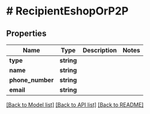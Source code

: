 # # RecipientEshopOrP2P

## Properties

Name | Type | Description | Notes
------------ | ------------- | ------------- | -------------
**type** | **string** |  |
**name** | **string** |  |
**phone_number** | **string** |  |
**email** | **string** |  |

[[Back to Model list]](../../README.md#models) [[Back to API list]](../../README.md#endpoints) [[Back to README]](../../README.md)
